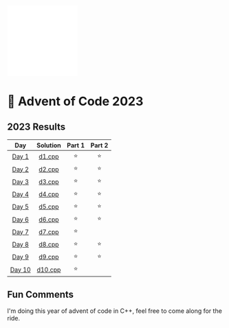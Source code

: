 <img src="./.assets/cpp-heart-white.png" width="164">

# 🎄 Advent of Code 2023

<!--- advent_readme_stars table --->
## 2023 Results

| Day | Solution | Part 1 | Part 2 |
| :---: | :---: | :---: | :---: |
| [Day 1](https://adventofcode.com/2023/day/1) | [d1.cpp](d1/d1.cpp) | ⭐ | ⭐ |
| [Day 2](https://adventofcode.com/2023/day/2) | [d2.cpp](d2/d2.cpp) | ⭐ | ⭐ |
| [Day 3](https://adventofcode.com/2023/day/3) | [d3.cpp](d3/d3.cpp) | ⭐ | ⭐ |
| [Day 4](https://adventofcode.com/2023/day/4) | [d4.cpp](d4/d4.cpp) | ⭐ | ⭐ |
| [Day 5](https://adventofcode.com/2023/day/5) | [d5.cpp](d5/d5.cpp) | ⭐ | ⭐ |
| [Day 6](https://adventofcode.com/2023/day/6) | [d6.cpp](d6/d6.cpp) | ⭐ | ⭐ |
| [Day 7](https://adventofcode.com/2023/day/7) | [d7.cpp](d7/d7.cpp) | ⭐ |   |
| [Day 8](https://adventofcode.com/2023/day/8) | [d8.cpp](d8/d8.cpp) | ⭐ | ⭐ |
| [Day 9](https://adventofcode.com/2023/day/9) | [d9.cpp](d9/d9.cpp) | ⭐ | ⭐ |
| [Day 10](https://adventofcode.com/2023/day/10) | [d10.cpp](d10/d10.cpp) | ⭐ |   |
<!--- advent_readme_stars table --->

## Fun Comments
I'm doing this year of advent of code in C++, feel free to come along for the ride.


